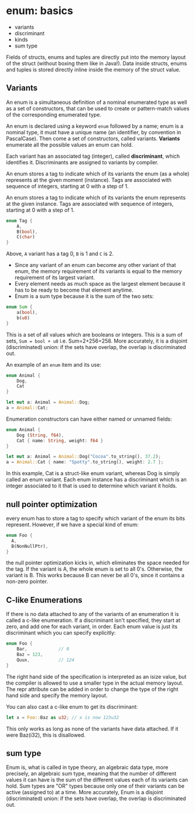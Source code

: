 # enum: basics

- variants
- discriminant
- kinds
- sum type


Fields of structs, enums and tuples are directly put into the memory layout of the struct (without boxing them like in Java!).
Data inside structs, enums and tuples is stored directly inline inside the memory of the struct value. 


## Variants

An enum is a simultaneous definition of a nominal enumerated type as well as a set of constructors, that can be used to create or pattern-match values of the corresponding enumerated type.

An enum is declared using a keyword `enum` followed by a name; enum is a nominal type, it must have a unique name (an identifier, by convention in PascalCase). Then come a set of constructors, called variants. **Variants** enumerate all the possible values an enum can hold.

Each variant has an associated tag (integer), called **discriminant**, which identifies it. Discriminants are assigned to variants by compiler.

An enum stores a tag to indicate which of its variants the enum (as a whole) represents at the given moment (instance). Tags are associated with sequence of integers, starting at 0 with a step of 1.

An enum stores a tag to indicate which of its variants the enum represents at the given instance. Tags are associated with sequence of integers, starting at 0 with a step of 1.

```rust
enum Tag {
    A,
    B(bool),
    C(char)
}
```
Above, `A` variant has a tag 0, `B` is 1 and `C` is 2.


- Since any variant of an enum can become any other variant of that enum, the memory requirement of its variants is equal to the memory requirement of its largest variant.
- Every element needs as much space as the largest element because it has to be ready to become that element anytime.
- Enum is a sum type because it is the sum of the two sets:

```rust
enum Sum {
    a(bool),
    b(u8)
}
```

This is a set of all values which are booleans or integers. This is a sum of sets, `Sum = bool + u8` i.e. Sum=2+256=258. More accurately, it is a disjoint (discriminated) union: if the sets have overlap, the overlap is discriminated out.




An example of an `enum` item and its use:

```rust
enum Animal {
    Dog,
    Cat
}

let mut a: Animal = Animal::Dog;
a = Animal::Cat;
```

Enumeration constructors can have either named or unnamed fields:

```rust
enum Animal {
    Dog (String, f64),
    Cat { name: String, weight: f64 }
}

let mut a: Animal = Animal::Dog("Cocoa".to_string(), 37.2);
a = Animal::Cat { name: "Spotty".to_string(), weight: 2.7 };
```

In this example, Cat is a struct-like enum variant, whereas Dog is simply called an enum variant. Each enum instance has a discriminant which is an integer associated to it that is used to determine which variant it holds.


## null pointer optimization
every enum has to store a tag to specify which variant of the enum its bits represent. However, if we have a special kind of enum:

```rust
enum Foo {
  A,
  B(NonNullPtr),
}
```

the null pointer optimization kicks in, which eliminates the space needed for the tag. If the variant is A, the whole enum is set to all 0's. Otherwise, the variant is B. This works because B can never be all 0's, since it contains a non-zero pointer.




## C-like Enumerations

If there is no data attached to any of the variants of an enumeration it is called a c-like enumeration. If a discriminant isn't specified, they start at zero, and add one for each variant, in order. Each enum value is just its discriminant which you can specify explicitly:

```rust
enum Foo {
    Bar,            // 0
    Baz = 123,
    Quux,           // 124
}
```

The right hand side of the specification is interpreted as an isize value, but the compiler is allowed to use a smaller type in the actual memory layout. The repr attribute can be added in order to change the type of the right hand side and specify the memory layout.

You can also cast a c-like enum to get its discriminant:

```rust
let x = Foo::Baz as u32; // x is now 123u32
```

This only works as long as none of the variants have data attached. If it were Baz(i32), this is disallowed.


## sum type
Enum is, what is called in type theory, an algebraic data type, more precisely, an algebraic sum type, meaning that the number of different values it can have is the sum of the different values each of its variants can hold. Sum types are "OR" types because only one of their variants can be active (assigned to) at a time. More accurately, Enum is a disjoint (discriminated) union: if the sets have overlap, the overlap is discriminated out.
